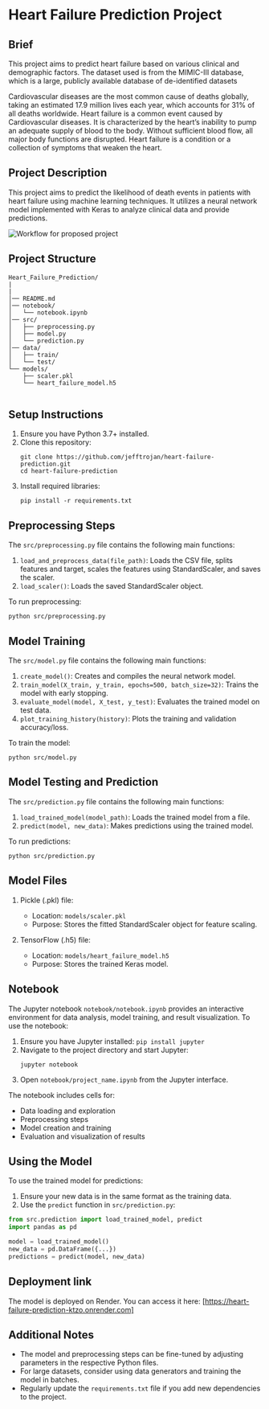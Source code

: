 # Heart Failure Prediction Project

## Brief 
This project aims to predict heart failure based on various clinical and demographic factors. The dataset used is from the MIMIC-III database, which is a large, publicly available database of de-identified datasets


Cardiovascular diseases are the most common cause of deaths globally, taking an estimated 17.9 million lives each year, which accounts for 31% of all deaths worldwide. Heart failure is a common event caused by Cardiovascular diseases. It is characterized by the heart’s inability to pump an adequate supply of blood to the body. Without sufficient blood flow, all major body functions are disrupted. Heart failure is a condition or a collection of symptoms that weaken the heart.


## Project Description

This project aims to predict the likelihood of death events in patients with heart failure using machine learning techniques. It utilizes a neural network model implemented with Keras to analyze clinical data and provide predictions.

<img src="img/Workflow-of-the-proposed-model-heart.png" alt="Workflow for proposed project"/>


## Project Structure

```
Heart_Failure_Prediction/
|
|
│── README.md
│── notebook/
│   └── notebook.ipynb
│── src/
│   ├── preprocessing.py
│   ├── model.py
│   └── prediction.py
│── data/
│   ├── train/
│   └── test/
└── models/
    ├── scaler.pkl
    └── heart_failure_model.h5
    
```

## Setup Instructions

1. Ensure you have Python 3.7+ installed.
2. Clone this repository:
   ```
   git clone https://github.com/jefftrojan/heart-failure-prediction.git
   cd heart-failure-prediction
   ```
3. Install required libraries:
   ```
   pip install -r requirements.txt
   ```


## Preprocessing Steps

The `src/preprocessing.py` file contains the following main functions:

1. `load_and_preprocess_data(file_path)`: Loads the CSV file, splits features and target, scales the features using StandardScaler, and saves the scaler.
2. `load_scaler()`: Loads the saved StandardScaler object.

To run preprocessing:
```
python src/preprocessing.py
```

## Model Training

The `src/model.py` file contains the following main functions:

1. `create_model()`: Creates and compiles the neural network model.
2. `train_model(X_train, y_train, epochs=500, batch_size=32)`: Trains the model with early stopping.
3. `evaluate_model(model, X_test, y_test)`: Evaluates the trained model on test data.
4. `plot_training_history(history)`: Plots the training and validation accuracy/loss.

To train the model:
```
python src/model.py
```

## Model Testing and Prediction

The `src/prediction.py` file contains the following main functions:

1. `load_trained_model(model_path)`: Loads the trained model from a file.
2. `predict(model, new_data)`: Makes predictions using the trained model.

To run predictions:
```
python src/prediction.py
```

## Model Files

1. Pickle (.pkl) file: 
   - Location: `models/scaler.pkl`
   - Purpose: Stores the fitted StandardScaler object for feature scaling.

2. TensorFlow (.h5) file:
   - Location: `models/heart_failure_model.h5`
   - Purpose: Stores the trained Keras model.

## Notebook

The Jupyter notebook `notebook/notebook.ipynb` provides an interactive environment for data analysis, model training, and result visualization. To use the notebook:

1. Ensure you have Jupyter installed: `pip install jupyter`
2. Navigate to the project directory and start Jupyter:
   ```
   jupyter notebook
   ```
3. Open `notebook/project_name.ipynb` from the Jupyter interface.

The notebook includes cells for:
- Data loading and exploration
- Preprocessing steps
- Model creation and training
- Evaluation and visualization of results

## Using the Model

To use the trained model for predictions:

1. Ensure your new data is in the same format as the training data.
2. Use the `predict` function in `src/prediction.py`:

```python
from src.prediction import load_trained_model, predict
import pandas as pd

model = load_trained_model()
new_data = pd.DataFrame({...})  
predictions = predict(model, new_data)
```


## Deployment link

  The model is deployed on Render. You can access it here: [https://heart-failure-prediction-ktzo.onrender.com]

## Additional Notes

- The model and preprocessing steps can be fine-tuned by adjusting parameters in the respective Python files.
- For large datasets, consider using data generators and training the model in batches.
- Regularly update the `requirements.txt` file if you add new dependencies to the project.

